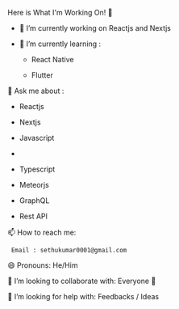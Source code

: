 Here is What I'm Working On! 👋

- 🔭 I’m currently working on Reactjs and Nextjs
- 🌱 I’m currently learning : 

    - React Native
    
    - Flutter
         

💬 Ask me about :
 
   - Reactjs
   
   - Nextjs
   
   - Javascript
   - 
   - Typescript
   
   - Meteorjs 
   
   - GraphQL
   
   - Rest API
    
 📫 How to reach me: 
 
     Email : sethukumar0001@gmail.com
     
 😄 Pronouns: He/Him

 👯 I’m looking to collaborate with: Everyone 🤗

 🤔 I’m looking for help with: Feedbacks / Ideas

